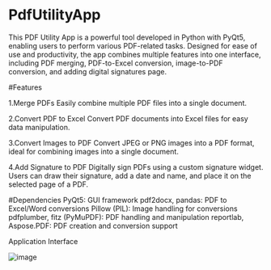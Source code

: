 # PdfUtilityApp

This PDF Utility App is a powerful tool developed in Python with PyQt5, enabling users to perform various PDF-related tasks. Designed for ease of use and productivity, the app combines multiple features into one interface, including PDF merging, PDF-to-Excel conversion, image-to-PDF conversion, and adding digital signatures page.

#Features

1.Merge PDFs
Easily combine multiple PDF files into a single document.

2.Convert PDF to Excel
Convert PDF documents into Excel files for easy data manipulation.

3.Convert Images to PDF
Convert JPEG or PNG images into a PDF format, ideal for combining images into a single document.

4.Add Signature to PDF
Digitally sign PDFs using a custom signature widget. Users can draw their signature, add a date and name, and place it on the selected page of a PDF.

#Dependencies
PyQt5: GUI framework
pdf2docx, pandas: PDF to Excel/Word conversions
Pillow (PIL): Image handling for conversions
pdfplumber, fitz (PyMuPDF): PDF handling and manipulation
reportlab, Aspose.PDF: PDF creation and conversion support

Application Interface

![image](https://github.com/user-attachments/assets/147ae0b3-c957-4497-af45-438a7d7d1ba6)
